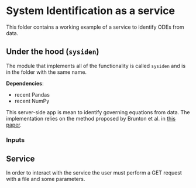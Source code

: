 # System Identification as a service

This folder contains a working example of a service to identify ODEs from data.



## Under the hood (`sysiden`)

The module that implements all of the functionality is called `sysiden` and is in the folder with the same name.

__Dependencies__:

- recent Pandas
- recent NumPy


This server-side app is mean to identify governing equations from data. The implementation relies on the method proposed by Brunton et al. in [this paper](https://www.pnas.org/content/113/15/3932). 


### Inputs 

## Service

In order to interact with the service the user must perform a GET request with a file and some parameters.

